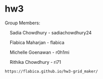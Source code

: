 # hw3
Group Members:

    Sadia Chowdhury - sadiachowdhury24

    Flabica Maharjan - flabica

    Michelle Goenawan - r0h1mi

    Rithika Chowdhury - ri71
    
    https://flabica.github.io/hw3-grid_maker/

